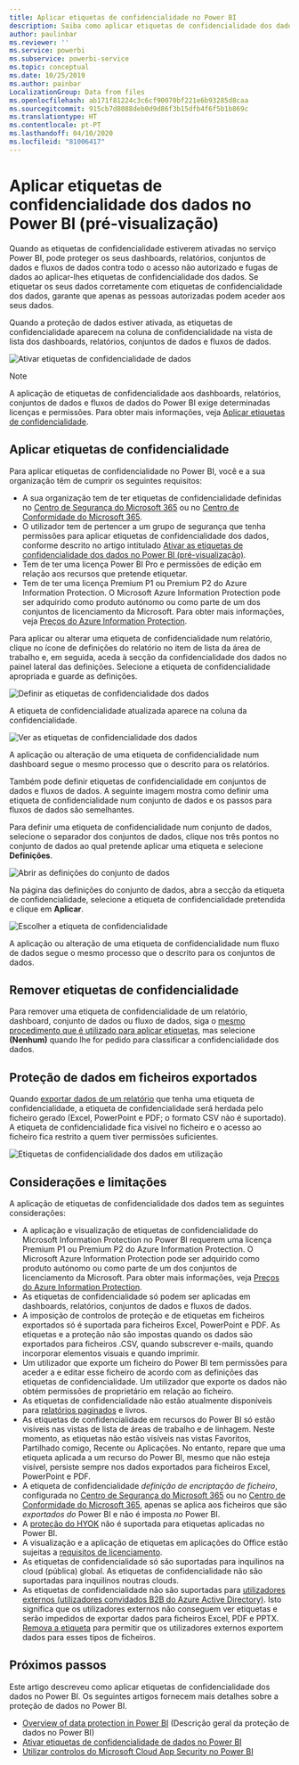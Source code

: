 ```yaml
---
title: Aplicar etiquetas de confidencialidade no Power BI
description: Saiba como aplicar etiquetas de confidencialidade dos dados no Power BI
author: paulinbar
ms.reviewer: ''
ms.service: powerbi
ms.subservice: powerbi-service
ms.topic: conceptual
ms.date: 10/25/2019
ms.author: painbar
LocalizationGroup: Data from files
ms.openlocfilehash: ab171f81224c3c6cf90070bf221e6b93285d8caa
ms.sourcegitcommit: 915cb7d8088deb0d9d86f3b15dfb4f6f5b1b869c
ms.translationtype: HT
ms.contentlocale: pt-PT
ms.lasthandoff: 04/10/2020
ms.locfileid: "81006417"
---
```

# <a name="apply-data-sensitivity-labels-in-power-bi-preview"></a>Aplicar etiquetas de confidencialidade dos dados no Power BI (pré-visualização)

Quando as etiquetas de confidencialidade estiverem ativadas no serviço Power BI, pode proteger os seus dashboards, relatórios, conjuntos de dados e fluxos de dados contra todo o acesso não autorizado e fugas de dados ao aplicar-lhes etiquetas de confidencialidade dos dados. Se etiquetar os seus dados corretamente com etiquetas de confidencialidade dos dados, garante que apenas as pessoas autorizadas podem aceder aos seus dados.

Quando a proteção de dados estiver ativada, as etiquetas de confidencialidade aparecem na coluna de confidencialidade na vista de lista dos dashboards, relatórios, conjuntos de dados e fluxos de dados.

![Ativar etiquetas de confidencialidade de dados](media/service-security-apply-data-sensitivity-labels/apply-data-sensitivity-labels-01.png)

> [!NOTE]
> A aplicação de etiquetas de confidencialidade aos dashboards, relatórios, conjuntos de dados e fluxos de dados do Power BI exige determinadas licenças e permissões. Para obter mais informações, veja [Aplicar etiquetas de confidencialidade](#applying-sensitivity-labels).

## <a name="applying-sensitivity-labels"></a>Aplicar etiquetas de confidencialidade

Para aplicar etiquetas de confidencialidade no Power BI, você e a sua organização têm de cumprir os seguintes requisitos:

* A sua organização tem de ter etiquetas de confidencialidade definidas no [Centro de Segurança do Microsoft 365](https://security.microsoft.com/) ou no [Centro de Conformidade do Microsoft 365](https://compliance.microsoft.com/).
* O utilizador tem de pertencer a um grupo de segurança que tenha permissões para aplicar etiquetas de confidencialidade dos dados, conforme descrito no artigo intitulado [Ativar as etiquetas de confidencialidade dos dados no Power BI (pré-visualização)](../admin/service-security-enable-data-sensitivity-labels.md#enable-data-sensitivity-labels).
* Tem de ter uma licença Power BI Pro e permissões de edição em relação aos recursos que pretende etiquetar. 
* Tem de ter uma licença Premium P1 ou Premium P2 do Azure Information Protection. O Microsoft Azure Information Protection pode ser adquirido como produto autónomo ou como parte de um dos conjuntos de licenciamento da Microsoft. Para obter mais informações, veja [Preços do Azure Information Protection](https://azure.microsoft.com/pricing/details/information-protection/).

Para aplicar ou alterar uma etiqueta de confidencialidade num relatório, clique no ícone de definições do relatório no item de lista da área de trabalho e, em seguida, aceda à secção da confidencialidade dos dados no painel lateral das definições. Selecione a etiqueta de confidencialidade apropriada e guarde as definições.

![Definir as etiquetas de confidencialidade dos dados](media/service-security-apply-data-sensitivity-labels/apply-data-sensitivity-labels-02.png)

A etiqueta de confidencialidade atualizada aparece na coluna da confidencialidade. 

![Ver as etiquetas de confidencialidade dos dados](media/service-security-apply-data-sensitivity-labels/apply-data-sensitivity-labels-03.png)

A aplicação ou alteração de uma etiqueta de confidencialidade num dashboard segue o mesmo processo que o descrito para os relatórios. 

Também pode definir etiquetas de confidencialidade em conjuntos de dados e fluxos de dados. A seguinte imagem mostra como definir uma etiqueta de confidencialidade num conjunto de dados e os passos para fluxos de dados são semelhantes.

Para definir uma etiqueta de confidencialidade num conjunto de dados, selecione o separador dos conjuntos de dados, clique nos três pontos no conjunto de dados ao qual pretende aplicar uma etiqueta e selecione **Definições**.

![Abrir as definições do conjunto de dados](media/service-security-apply-data-sensitivity-labels/apply-data-sensitivity-labels-05.png)

Na página das definições do conjunto de dados, abra a secção da etiqueta de confidencialidade, selecione a etiqueta de confidencialidade pretendida e clique em **Aplicar**.

![Escolher a etiqueta de confidencialidade](media/service-security-apply-data-sensitivity-labels/apply-data-sensitivity-labels-06.png)

A aplicação ou alteração de uma etiqueta de confidencialidade num fluxo de dados segue o mesmo processo que o descrito para os conjuntos de dados.

## <a name="removing-sensitivity-labels"></a>Remover etiquetas de confidencialidade
Para remover uma etiqueta de confidencialidade de um relatório, dashboard, conjunto de dados ou fluxo de dados, siga o [mesmo procedimento que é utilizado para aplicar etiquetas](#applying-sensitivity-labels), mas selecione **(Nenhum)** quando lhe for pedido para classificar a confidencialidade dos dados. 

## <a name="data-protection-in-exported-files"></a>Proteção de dados em ficheiros exportados

Quando [exportar dados de um relatório](https://docs.microsoft.com/power-bi/consumer/end-user-export) que tenha uma etiqueta de confidencialidade, a etiqueta de confidencialidade será herdada pelo ficheiro gerado (Excel, PowerPoint e PDF; o formato CSV não é suportado). A etiqueta de confidencialidade fica visível no ficheiro e o acesso ao ficheiro fica restrito a quem tiver permissões suficientes.

![Etiquetas de confidencialidade dos dados em utilização](media/service-security-apply-data-sensitivity-labels/apply-data-sensitivity-labels-04b.png)

## <a name="considerations-and-limitations"></a>Considerações e limitações

A aplicação de etiquetas de confidencialidade dos dados tem as seguintes considerações:

* A aplicação e visualização de etiquetas de confidencialidade do Microsoft Information Protection no Power BI requerem uma licença Premium P1 ou Premium P2 do Azure Information Protection. O Microsoft Azure Information Protection pode ser adquirido como produto autónomo ou como parte de um dos conjuntos de licenciamento da Microsoft. Para obter mais informações, veja [Preços do Azure Information Protection](https://azure.microsoft.com/pricing/details/information-protection/).
* As etiquetas de confidencialidade só podem ser aplicadas em dashboards, relatórios, conjuntos de dados e fluxos de dados.
* A imposição de controlos de proteção e de etiquetas em ficheiros exportados só é suportada para ficheiros Excel, PowerPoint e PDF. As etiquetas e a proteção não são impostas quando os dados são exportados para ficheiros .CSV, quando subscrever e-mails, quando incorporar elementos visuais e quando imprimir.
* Um utilizador que exporte um ficheiro do Power BI tem permissões para aceder a e editar esse ficheiro de acordo com as definições das etiquetas de confidencialidade. Um utilizador que exporte os dados não obtém permissões de proprietário em relação ao ficheiro. 
* As etiquetas de confidencialidade não estão atualmente disponíveis para [relatórios paginados]( https://docs.microsoft.com/power-bi/paginated-reports-report-builder-power-bi) e livros. 
* As etiquetas de confidencialidade em recursos do Power BI só estão visíveis nas vistas de lista de áreas de trabalho e de linhagem. Neste momento, as etiquetas não estão visíveis nas vistas Favoritos, Partilhado comigo, Recente ou Aplicações. No entanto, repare que uma etiqueta aplicada a um recurso do Power BI, mesmo que não esteja visível, persiste sempre nos dados exportados para ficheiros Excel, PowerPoint e PDF.
* A etiqueta de confidencialidade *definição de encriptação de ficheiro*, configurada no [Centro de Segurança do Microsoft 365](https://security.microsoft.com/) ou no [Centro de Conformidade do Microsoft 365](https://compliance.microsoft.com/), apenas se aplica aos ficheiros que são *exportados do* Power BI e não é imposta *no* Power BI.
* A [proteção do HYOK](https://docs.microsoft.com/azure/information-protection/configure-adrms-restrictions) não é suportada para etiquetas aplicadas no Power BI.
* A visualização e a aplicação de etiquetas em aplicações do Office estão sujeitas a [requisitos de licenciamento](https://docs.microsoft.com/microsoft-365/compliance/get-started-with-sensitivity-labels#subscription-and-licensing-requirements-for-sensitivity-labels).
* As etiquetas de confidencialidade só são suportadas para inquilinos na cloud (pública) global. As etiquetas de confidencialidade não são suportadas para inquilinos noutras clouds.
* As etiquetas de confidencialidade não são suportadas para [utilizadores externos (utilizadores convidados B2B do Azure Active Directory)](../service-admin-azure-ad-b2b.md). Isto significa que os utilizadores externos não conseguem ver etiquetas e serão impedidos de exportar dados para ficheiros Excel, PDF e PPTX. [Remova a etiqueta](#removing-sensitivity-labels) para permitir que os utilizadores externos exportem dados para esses tipos de ficheiros.

## <a name="next-steps"></a>Próximos passos

Este artigo descreveu como aplicar etiquetas de confidencialidade dos dados no Power BI. Os seguintes artigos fornecem mais detalhes sobre a proteção de dados no Power BI. 

* [Overview of data protection in Power BI](../admin/service-security-data-protection-overview.md) (Descrição geral da proteção de dados no Power BI)
* [Ativar etiquetas de confidencialidade de dados no Power BI](../admin/service-security-enable-data-sensitivity-labels.md)
* [Utilizar controlos do Microsoft Cloud App Security no Power BI](../admin/service-security-using-microsoft-cloud-app-security-controls.md)